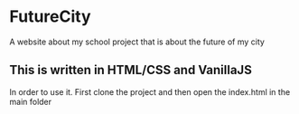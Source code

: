 # FutureCity

A website about my school project that is about the future of my city

## This is written in HTML/CSS and VanillaJS

In order to use it. First clone the project and then open the index.html in the main folder
